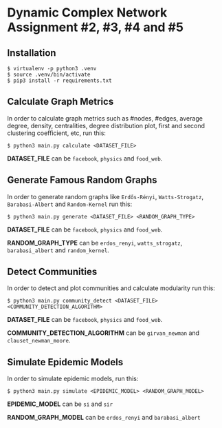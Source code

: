 # Dynamic Complex Network Assignment #2, #3, #4 and #5

## Installation
```
$ virtualenv -p python3 .venv
$ source .venv/bin/activate
$ pip3 install -r requirements.txt
```

## Calculate Graph Metrics

In order to calculate graph metrics such as #nodes, #edges, average degree, density, centralities, degree distribution plot, first and second clustering coefficient, etc, run this:

```
$ python3 main.py calculate <DATASET_FILE>
```

**DATASET_FILE** can be `facebook`, `physics` and `food_web`.

## Generate Famous Random Graphs

In order to generate random graphs like `Erdős-Rényi`, `Watts-Strogatz`, `Barabasi-Albert` and `Random-Kernel` run this:

```
$ python3 main.py generate <DATASET_FILE> <RANDOM_GRAPH_TYPE>
```

**DATASET_FILE** can be `facebook`, `physics` and `food_web`.

**RANDOM_GRAPH_TYPE** can be `erdos_renyi`, `watts_strogatz`, `barabasi_albert` and `random_kernel`.

## Detect Communities

In order to detect and plot communities and calculate modularity run this:

```
$ python3 main.py community_detect <DATASET_FILE> <COMMUNITY_DETECTION_ALGORITHM>
```

**DATASET_FILE** can be `facebook`, `physics` and `food_web`.

**COMMUNITY_DETECTION_ALGORITHM** can be `girvan_newman` and `clauset_newman_moore`.

## Simulate Epidemic Models

In order to simulate epidemic models, run this:

```
$ python3 main.py simulate <EPIDEMIC_MODEL> <RANDOM_GRAPH_MODEL>
```

**EPIDEMIC_MODEL** can be `si` and `sir`

**RANDOM_GRAPH_MODEL** can be `erdos_renyi` and `barabasi_albert`
